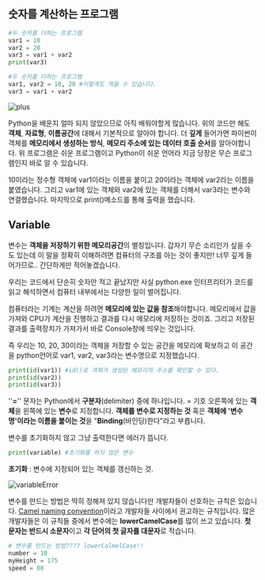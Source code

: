 ## 숫자를 계산하는 프로그램

~~~python
#두 숫자를 더하는 프로그램
var1 = 10
var2 = 20
var3 = var1 + var2
print(var3)
~~~

~~~python
#두 숫자를 더하는 프로그램
var1, var2 = 10, 20 #이렇게도 적을 수 있습니다. 
var3 = var1 + var2
~~~

 ![plus](./images/plus.png)



 Python을 배운지 얼마 되지 않았으므로 아직 배워야할게 많습니다. 위의 코드만 해도 **객체**, **자료형**, **이름공간**에 대해서 기본적으로 알아야 합니다. 더 **깊게** 들어가면 파이썬이 객체를 **메모리에서 생성하는 방식**, **메모리 주소에 있는 데이터 호출 순서**를 알아야합니다.  위 프로그램은 쉬운 프로그램이고 Python이 쉬운 언어라 지금 당장은 무슨 프로그램인지 바로 알 수 있습니다. 

10이라는 정수형 객체에 var1이라는 이름을 붙이고 20이라는 객체에 var2라는 이름을 붙였습니다. 그리고 var1에 있는 객체와 var2에 있는 객체를 더해서 var3라는 변수와 연결했습니다. 마지막으로 print()메소드를 통해 출력을 했습니다. 

## Variable

변수는 **객체을 저장하기 위한 메모리공간**의 별칭입니다. 갑자기 무슨 소리인가 싶을 수도 있는데 이 말을 정확히 이해하려면 컴퓨터의 구조를 아는 것이 좋지만! 너무 깊게 들어가므로.. 간단하게만 적어놓겠습니다. 

우리는 코드에서 단순히 숫자만 적고 끝났지만 사실 python.exe 인터프리터가 코드를 읽고 해석하면서 컴퓨터 내부에서는 다양한 일이 벌어집니다. 

컴퓨터라는 기계는 계산을 하려면 **메모리에 있는 값을 참조**해야합니다. 메모리에서 값을 가져와 CPU가 계산을 진행하고 결과를 다시 메모리에 저장하는 것이죠. 그리고 저장된 결과를 출력장치가 가져가서 바로 Console창에 띄우는 것입니다.  

즉 우리는 10, 20, 30이라는 객체을 저장할 수 있는 공간을 메모리에 확보하고 이 공간을 python언어로 var1, var2, var3라는 변수명으로 지정했습니다. 

~~~python
print(id(var1)) #id()로 객체가 생성된 메모리의 주소를 확인할 수 있다.
print(id(var2))
print(id(var3))
~~~



''**=**'' 문자는 Python에서 **구분자**(delimiter) 중에 하나입니다. = 기호 오른쪽에 있는 **객체**을 왼쪽에 있는 **변수**로 지정합니다. **객체를 변수로 지정하는 것** 혹은 **객체에 '변수명'이라는 이름을 붙이는 것**을 "**Binding**(바인딩)한다"라고 부릅니다. 



변수를 초기화하지 않고 그냥 출력한다면 에러가 뜹니다.

~~~python
print(variable) #초기화를 하지 않은 변수
~~~

**초기화** : 변수에 지정되어 있는 객체를 갱신하는 것.

![variableError](./images/variableError.png)



변수를 만드는 방법은 딱히 정해져 있지 않습니다만 개발자들이 선호하는 규칙은 있습니다. [Camel naming convention](http://guswnsxodlf.github.io/camelcase-pascalcase-snakecase)이라고 개발자들 사이에서 권고하는 규칙입니다. 많은 개발자들은 이 규칙들 중에서 변수에는 **lowerCamelCase**를 많이 쓰고 있습니다. **첫 문자는 반드시 소문자**이고 **각 단어의 첫 글자를 대문자**로 적습니다. 

~~~python
# 변수를 만드는 방법???? lowerCalmelCase!!
number = 10
myHeight = 175
speed = 80
~~~

